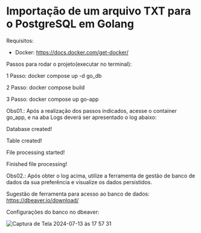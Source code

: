 # Importação de um arquivo TXT para o PostgreSQL em Golang

Requisitos:
- Docker: https://docs.docker.com/get-docker/

Passos para rodar o projeto(executar no terminal):

1 Passo: docker compose up -d go_db

2 Passo: docker compose build

3 Passo: docker compose up go-app

Obs01.: Após a realização dos passos indicados, acesse o container go_app, e na aba Logs deverá ser apresentado o log abaixo:

Database created!

Table created!

File processing started!

Finished file processing!

Obs02.: Após obter o log acima, utilize a ferramenta de gestão de banco de dados da sua preferência e visualize os dados persistidos.

Sugestão de ferramenta para acesso ao banco de dados: https://dbeaver.io/download/

Configurações do banco no dbeaver:

![Captura de Tela 2024-07-13 às 17 57 31](https://github.com/user-attachments/assets/04bab849-ee7c-4a30-8926-ad238d481287)
